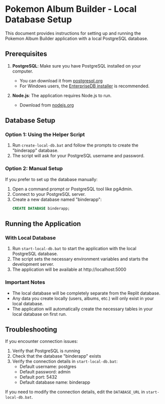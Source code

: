 # Pokemon Album Builder - Local Database Setup

This document provides instructions for setting up and running the Pokemon Album Builder application with a local PostgreSQL database.

## Prerequisites

1. **PostgreSQL**: Make sure you have PostgreSQL installed on your computer.
   - You can download it from [postgresql.org](https://www.postgresql.org/download/)
   - For Windows users, the [EnterpriseDB installer](https://www.enterprisedb.com/downloads/postgres-postgresql-downloads) is recommended.

2. **Node.js**: The application requires Node.js to run.
   - Download from [nodejs.org](https://nodejs.org/)

## Database Setup

### Option 1: Using the Helper Script

1. Run `create-local-db.bat` and follow the prompts to create the "binderapp" database.
2. The script will ask for your PostgreSQL username and password.

### Option 2: Manual Setup

If you prefer to set up the database manually:

1. Open a command prompt or PostgreSQL tool like pgAdmin.
2. Connect to your PostgreSQL server.
3. Create a new database named "binderapp":
   ```sql
   CREATE DATABASE binderapp;
   ```

## Running the Application

### With Local Database

1. Run `start-local-db.bat` to start the application with the local PostgreSQL database.
2. The script sets the necessary environment variables and starts the development server.
3. The application will be available at http://localhost:5000

### Important Notes

- The local database will be completely separate from the Replit database.
- Any data you create locally (users, albums, etc.) will only exist in your local database.
- The application will automatically create the necessary tables in your local database on first run.

## Troubleshooting

If you encounter connection issues:

1. Verify that PostgreSQL is running
2. Check that the database "binderapp" exists
3. Verify the connection details in `start-local-db.bat`:
   - Default username: postgres
   - Default password: admin
   - Default port: 5432
   - Default database name: binderapp

If you need to modify the connection details, edit the `DATABASE_URL` in `start-local-db.bat`.